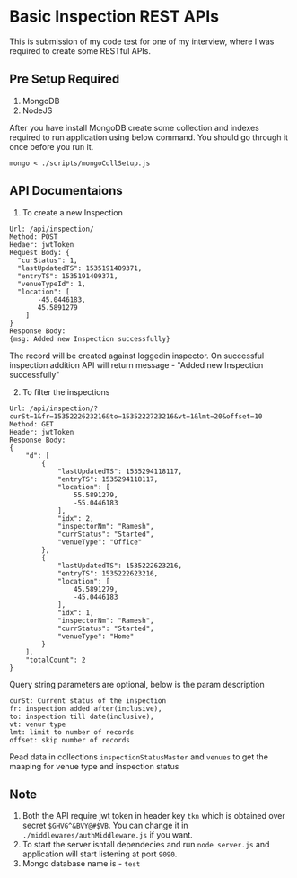 # Basic Inspection REST APIs
This is submission of my code test for one of my interview, where I was required to create some RESTful APIs.

## Pre Setup Required

1. MongoDB
2. NodeJS

After you have install MongoDB create some collection and indexes required to run application using below command. You should go through it once before you run it.

`mongo < ./scripts/mongoCollSetup.js`

## API Documentaions

1. To create a new Inspection

```
Url: /api/inspection/
Method: POST
Hedaer: jwtToken
Request Body: {
  "curStatus": 1,
  "lastUpdatedTS": 1535191409371,
  "entryTS": 1535191409371,
  "venueTypeId": 1,
  "location": [
       -45.0446183,
       45.5891279
	]
}
Response Body: 
{msg: Added new Inspection successfully}
```
The record will be created against loggedin inspector. On successful inspection addition API will return message - "Added new Inspection successfully"

2. To filter the inspections


```
Url: /api/inspection/?curSt=1&fr=1535222623216&to=1535222723216&vt=1&lmt=20&offset=10
Method: GET
Header: jwtToken
Response Body:
{
    "d": [
        {
            "lastUpdatedTS": 1535294118117,
            "entryTS": 1535294118117,
            "location": [
                55.5891279,
                -55.0446183
            ],
            "idx": 2,
            "inspectorNm": "Ramesh",
            "currStatus": "Started",
            "venueType": "Office"
        },
        {
            "lastUpdatedTS": 1535222623216,
            "entryTS": 1535222623216,
            "location": [
                45.5891279,
                -45.0446183
            ],
            "idx": 1,
            "inspectorNm": "Ramesh",
            "currStatus": "Started",
            "venueType": "Home"
        }
    ],
    "totalCount": 2
}
```

Query string parameters are optional, below is the param description

```
curSt: Current status of the inspection
fr: inspection added after(inclusive),
to: inspection till date(inclusive),
vt: venur type
lmt: limit to number of records
offset: skip number of records
```
Read data in collections `inspectionStatusMaster` and `venues` to get the maaping for venue type and inspection status


## Note

1. Both the API require jwt token in header key `tkn` which is obtained over secret `$GHVG^&BVY@#$VB`. You can change it in `./middlewares/authMiddleware.js` if you want.
2. To start the server isntall dependecies and run `node server.js` and application will start listening at port `9090`.
3. Mongo database name is - `test`